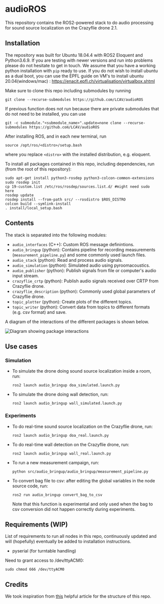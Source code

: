 # audioROS

This repository contains the ROS2-powered stack to do audio processing for sound source localization on the Crazyflie drone 2.1. 

## Installation

The repository was built for Ubuntu 18.04.4 with ROS2 Eloquent and Python3.6.9. If you are testing with newer versions and run into problems please do not hesitate to get in touch.
We assume that you have a working python installation with `pip` ready to use.
If you do not wish to install ubuntu as a dual boot, you can use the EPFL guide on VM's to install ubuntu 20.04(windows/mac) : 
https://enacit.epfl.ch/virtualisation/virtualbox.shtml

Make sure to clone this repo including submodules by running
```
git clone --recurse-submodules https://github.com/LCAV/audioROS
```
If previous function does not run because there are private submodules that do not need to be installed, you can use 
```
git -c submodule."<submodule_name>".update=none clone --recurse-submodules https://github.com/LCAV/audioROS
```
After installing ROS, and in each new terminal, run
```
source /opt/ros/<distro>/setup.bash
```
where you replace `<distro>` with the installed distribution, e.g. eloquent.

To install all packages contained in this repo, including dependencies, run (from the root of this repository): 
```
sudo apt-get install python3-rosdep python3-colcon-common-extensions
sudo rosdep init
cp 19-custom.list /etc/ros/rosdep/sources.list.d/ #might need sudo here
rosdep update 
rosdep install --from-path src/ --rosdistro $ROS_DISTRO 
colcon build --symlink-install
. install/local_setup.bash
```

## Contents    

The stack is separated into the following modules:

- `audio_interfaces` (C++): Custom ROS message definintions.
- `audio_bringup` (python): Contains pipeline for recording measurements (`measurement_pipeline.py`) and some commonly used launch files.  
- `audio_stack` (python): Read and process audio signals.
- `audio_simulation` (python): Simulated audio using pyroomacoustics.  
- `audio_publisher` (python): Publish signals from file or computer's audio input stream. 
- `crazyflie_crtp` (python): Publish audio signals received over CRTP from Crazyflie drone.  
- `crazyflie_description` (python): Commonly used global parameters of Crazyflie drone.  
- `topic_plotter` (python): Create plots of the different topics. 
- `topic_writer` (python): Convert data from topics to different formats (e.g. csv format) and save. 


A diagram of the interactions of the different packages is shown below.

![Diagram showing package interactions](https://app.lucidchart.com/publicSegments/view/8da32e75-dd1a-45f2-a5a3-6a195968585d/image.png)

## Use cases

### Simulation 

- To simulate the drone doing sound source localization inside a room, run: 
  ```
  ros2 launch audio_bringup doa_simulated.launch.py
  ```
- To simulate the drone doing wall detection, run: 
  ```
  ros2 launch audio_bringup wall_simulated.launch.py
  ```

### Experiments

- To do real-time sound source localization on the Crazyflie drone, run: 
  ```
  ros2 launch audio_bringup doa_real.launch.py
  ```
- To do real-time wall detection on the Crazyflie drone, run: 
  ```
  ros2 launch audio_bringup wall_real.launch.py
  ```
- To run a new measurement campaign, run: 
  ```
  python src/audio_bringup/audio_bringup/measurement_pipeline.py
  ```
- To convert bag file to csv: after editing the global variables in the node source code, 
  run: 
  ```
  ros2 run audio_bringup convert_bag_to_csv
  ```
  Note that this function is experimental and only used when the bag to csv conversion did not happen correctly during experiments. 

## Requirements (WIP)

List of requirements to run all nodes in this repo, continuously updated and will (hopefully) eventually be added to installation instructions.
- pyserial (for turntable handling)

Need to grant access to /dev/ttyACM0:

```sudo chmod 666 /dev/ttyACM0 ```

## Credits

We took inspiration from [this](https://roboticsbackend.com/package-organization-for-a-ros-stack-best-practices/) helpful article for the structure of this repo. 
